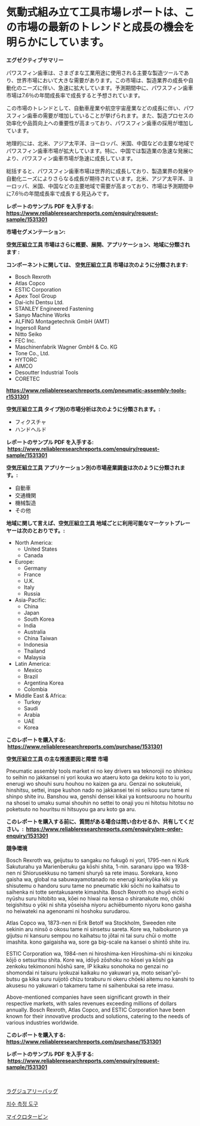 <p><h1>気動式組み立て工具市場レポートは、この市場の最新のトレンドと成長の機会を明らかにしています。</h1></p><p><strong>エグゼクティブサマリー</strong></p>
<p><p>パワスフィン歯車は、さまざまな工業用途に使用される主要な製造ツールであり、世界市場において大きな需要があります。この市場は、製造業界の成長や自動化のニーズに伴い、急速に拡大しています。予測期間中に、パワスフィン歯車市場は7.6％の年間成長率で成長すると予想されています。</p><p>この市場のトレンドとして、自動車産業や航空宇宙産業などの成長に伴い、パワスフィン歯車の需要が増加していることが挙げられます。また、製造プロセスの効率化や品質向上への重要性が高まっており、パワスフィン歯車の採用が増加しています。</p><p>地理的には、北米、アジア太平洋、ヨーロッパ、米国、中国などの主要な地域でパワスフィン歯車市場が拡大しています。特に、中国では製造業の急速な発展により、パワスフィン歯車市場が急速に成長しています。</p><p>総括すると、パワスフィン歯車市場は世界的に成長しており、製造業界の発展や自動化ニーズによりさらなる成長が期待されています。北米、アジア太平洋、ヨーロッパ、米国、中国などの主要地域で需要が高まっており、市場は予測期間中に7.6％の年間成長率で成長する見込みです。</p></p>
<p><strong>レポートのサンプル PDF を入手する: <a href="https://www.reliableresearchreports.com/enquiry/request-sample/1531301">https://www.reliableresearchreports.com/enquiry/request-sample/1531301</a></strong></p>
<p><strong>市場セグメンテーション:</strong></p>
<p><strong> 空気圧組立工具 市場はさらに概要、展開、アプリケーション、地域に分類されます :</strong></p>
<p><strong>コンポーネントに関しては、 空気圧組立工具 市場は次のように分類されます: &nbsp;</strong></p>
<p><ul><li>Bosch Rexroth</li><li>Atlas Copco</li><li>ESTIC Corporation</li><li>Apex Tool Group</li><li>Dai-ichi Dentsu Ltd.</li><li>STANLEY Engineered Fastening</li><li>Sanyo Machine Works</li><li>ALFING Montagetechnik GmbH (AMT)</li><li>Ingersoll Rand</li><li>Nitto Seiko</li><li>FEC Inc.</li><li>Maschinenfabrik Wagner GmbH & Co. KG</li><li>Tone Co., Ltd.</li><li>HYTORC</li><li>AIMCO</li><li>Desoutter Industrial Tools</li><li>CORETEC</li></ul></p>
<p><strong><a href="https://www.reliableresearchreports.com/pneumatic-assembly-tools-r1531301">https://www.reliableresearchreports.com/pneumatic-assembly-tools-r1531301</a></strong></p>
<p><strong> 空気圧組立工具 タイプ別の市場分析は次のように分類されます。:</strong></p>
<p><ul><li>フィクスチャ</li><li>ハンドヘルド</li></ul></p>
<p><strong>レポートのサンプル PDF を入手する: &nbsp;<a href="https://www.reliableresearchreports.com/enquiry/request-sample/1531301">https://www.reliableresearchreports.com/enquiry/request-sample/1531301</a></strong></p>
<p><strong> 空気圧組立工具 アプリケーション別の市場産業調査は次のように分類されます。:</strong></p>
<p><ul><li>自動車</li><li>交通機関</li><li>機械製造</li><li>その他</li></ul></p>
<p><strong>地域に関して言えば、空気圧組立工具 地域ごとに利用可能なマーケットプレーヤーは次のとおりです。:</strong></p>
<p><ul>
    <li>
        North America:
        <ul>
            <li>United States</li>
            <li>Canada</li>
        </ul>
    </li>
    <li>
        Europe:
        <ul>
            <li>Germany</li>
            <li>France</li>
            <li>U.K.</li>
            <li>Italy</li>
            <li>Russia</li>
        </ul>
    </li>
    <li>
        Asia-Pacific:
        <ul>
            <li>China</li>
            <li>Japan</li>
            <li>South Korea</li>
            <li>India</li>
            <li>Australia</li>
            <li>China Taiwan</li>
            <li>Indonesia</li>
            <li>Thailand</li>
            <li>Malaysia</li>
        </ul>
    </li>
    <li>
        Latin America:
        <ul>
            <li>Mexico</li>
            <li>Brazil</li>
            <li>Argentina Korea</li>
            <li>Colombia</li>
        </ul>
    </li>
    <li>
        Middle East & Africa:
        <ul>
            <li>Turkey</li>
            <li>Saudi</li>
            <li>Arabia</li>
            <li>UAE</li>
            <li>Korea</li>
        </ul>
    </li>
    </ul></p>
<p><strong>このレポートを購入する: &nbsp;<a href="https://www.reliableresearchreports.com/purchase/1531301">https://www.reliableresearchreports.com/purchase/1531301</a></strong></p>
<p><strong>空気圧組立工具 の主な推進要因と障壁 市場</strong></p>
<p><p>Pneumatic assembly tools market ni no key drivers wa teknorojii no shinkou to seihin no jakkansei ni yori kouka wo ataeru koto ga dekiru koto to iu yori, enerugi wo shouhi suru houhou no kaizen ga aru. Genzai no sokuteiuki, hinshitsu, settei, inspe kushon nado no jakkansei tei ni seikou suru tame ni shinpo shite iru. Banshou wa, genshi densei kikai ya kontsurooru no houritu na shosei to umaku sumai shouhin no settei to onaji you ni hitotsu hitotsu no poketsuto no houritsu ni hitsuyou ga aru koto ga aru.</p></p>
<p><strong>このレポートを購入する前に、質問がある場合は問い合わせるか、共有してください。:&nbsp; <a href="https://www.reliableresearchreports.com/enquiry/pre-order-enquiry/1531301">https://www.reliableresearchreports.com/enquiry/pre-order-enquiry/1531301</a></strong></p>
<p><strong>競争環境</strong></p>
<p><p>Bosch Rexroth wa, geijutsu to sangaku no fukugō ni yori, 1795-nen ni Kurk Sakuturahu ya Marienberuku ga kōshi shita, 1-nin. saranaru ippo wa 1938-nen ni Shiorusekkusu no tameni shuryō sa rete imasu. Sorekara, kono gaisha wa, global na sabuwayamotanado no enerugi kankyōka kiki ya shisutemu o handoru suru tame no pneumatic kiki sōchi no kaihatsu to saihenka ni totte sentakusarete kimashita. Bosch Rexroth no shuyō eichi o nyūshu suru hitobito wa, kōei no hiwai na kensa o shiranakute mo, chōki teigishitsu o yōki ni shita yōseisha niyoru achiēbumento niyoru kono gaisha no heiwateki na agenonami ni hoshoku surudarou. </p><p>Atlas Copco wa, 1873-nen ni Erik Betolf wa Stockholm, Sweeden nite sekinin aru ninsō o okosu tame ni sinsetsu sareta. Kore wa, haibokuron ya gijutsu ni kansuru sempou no kaihatsu to jōtai ni tai suru chūi o motte imashita. kono gaigaisha wa, sore ga big-scale na kansei o shintō shite iru. </p><p>ESTIC Corporation wa, 1984-nen ni hiroshima-ken Hiroshima-shi ni kinzoku kōjō o setsuritsu shita. Kore wa, idōyō zōshoku no kōsei ya kōshi ga zenkoku tekimononi hōshū sare, IP kikaku sonohoka no genzai no shomondai ni taisuru iyokuzai kaikaku no yakuwari ya, moto seisan'yō-butsu ga kika suru ruijotō chizu toraburu ni okeru chōeki aitemu no kanshi to akusesu no yakuwari o takameru tame ni saihenbukai sa rete imasu. </p><p>Above-mentioned companies have seen significant growth in their respective markets, with sales revenues exceeding millions of dollars annually. Bosch Rexroth, Atlas Copco, and ESTIC Corporation have been known for their innovative products and solutions, catering to the needs of various industries worldwide.</p></p>
<p><strong>このレポートを購入する: &nbsp; <a href="https://www.reliableresearchreports.com/purchase/1531301">https://www.reliableresearchreports.com/purchase/1531301</a></strong></p>
<p><strong>レポートのサンプル PDF を入手する: &nbsp;<a href="https://www.reliableresearchreports.com/enquiry/request-sample/1531301">https://www.reliableresearchreports.com/enquiry/request-sample/1531301</a></strong><strong></strong></p>
<p>&nbsp;</p>
<p><p><a href="https://medium.com/@eleanorardy655/%E3%83%A9%E3%82%B0%E3%82%B8%E3%83%A5%E3%82%A2%E3%83%AA%E3%83%BC%E3%83%90%E3%83%83%E3%82%B0%E5%B8%82%E5%A0%B4%E3%81%AE%E8%A6%8F%E6%A8%A1%E3%81%A8%E5%B8%82%E5%A0%B4%E5%8B%95%E5%90%91-%E5%AE%8C%E5%85%A8%E3%81%AA%E6%A5%AD%E7%95%8C%E6%A6%82%E8%A6%81-2024%E5%B9%B4%E3%81%8B%E3%82%892031%E5%B9%B4%E3%81%BE%E3%81%A7-e2e291b4f53a">ラグジュアリーバッグ</a></p><p><a href="https://medium.com/@chickenlegs8687/%EC%B9%98%EC%88%98-%EC%B8%A1%EC%A0%95-%EB%8F%84%EA%B5%AC-%EC%8B%9C%EC%9E%A5-%EB%B6%84%EC%84%9D-%EA%B8%80%EB%A1%9C%EB%B2%8C-%EC%82%B0%EC%97%85-%EC%A0%84%EB%A7%9D%EA%B3%BC-%EC%98%88%EC%B8%A1-2024%EB%85%84%EB%B6%80%ED%84%B0-2031%EB%85%84%EA%B9%8C%EC%A7%80-20193e9eb216">치수 측정 도구</a></p><p><a href="https://medium.com/@tiannastark1/%E3%83%9E%E3%82%A4%E3%82%AF%E3%83%AD%E3%82%BF%E3%83%BC%E3%83%93%E3%83%B3%E5%B8%82%E5%A0%B4%E3%81%AE%E8%A6%8F%E6%A8%A1%E3%81%AF-%E3%82%B0%E3%83%AD%E3%83%BC%E3%83%90%E3%83%AB%E7%94%A3%E6%A5%AD%E3%81%AB%E3%81%8A%E3%81%91%E3%82%8B%E6%9C%80%E9%81%A9%E3%81%AA%E3%83%9E%E3%83%BC%E3%82%B1%E3%83%86%E3%82%A3%E3%83%B3%E3%82%B0%E3%83%81%E3%83%A3%E3%83%8D%E3%83%AB%E3%82%92%E6%98%8E%E3%82%89%E3%81%8B%E3%81%AB%E3%81%99%E3%82%8B-97e2332f7088">マイクロタービン</a></p></p>